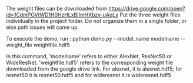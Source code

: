 The weight files can be downloaded from https://drive.google.com/open?id=1CdmPGVtWD1H0HzHLxBIImHXbzv-uAqLx
Put the three weight files individually in the project folder. Do not organize them in a single folder, or else path issues will come up.

To execute the demo, run :
python demo.py --model_name modelname --weight_file weightfile.hdf5 


In this command, 'modelname' refers to either AlexNet, ResNet50 or WideResNet. 'weightfile.hdf5' refers to the corresponding weight file downloaded from the google drive link. 
For alexnet, it is alexnet.hdf5; for resnet50 it is resnet50.hdf5 and for wideresnet it is wideresnet.hdf5

